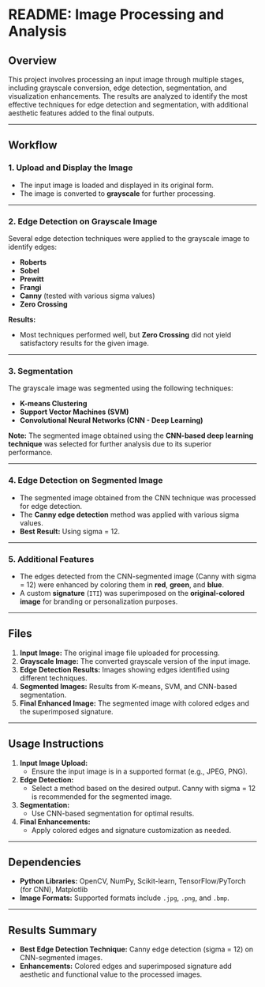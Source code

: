 # README: Image Processing and Analysis

## Overview
This project involves processing an input image through multiple stages, including grayscale conversion, edge detection, segmentation, and visualization enhancements. The results are analyzed to identify the most effective techniques for edge detection and segmentation, with additional aesthetic features added to the final outputs.

---

## Workflow

### 1. **Upload and Display the Image**
- The input image is loaded and displayed in its original form.
- The image is converted to **grayscale** for further processing.

---

### 2. **Edge Detection on Grayscale Image**
Several edge detection techniques were applied to the grayscale image to identify edges:
- **Roberts**
- **Sobel**
- **Prewitt**
- **Frangi**
- **Canny** (tested with various sigma values)
- **Zero Crossing**

**Results:**
- Most techniques performed well, but **Zero Crossing** did not yield satisfactory results for the given image.

---

### 3. **Segmentation**
The grayscale image was segmented using the following techniques:
- **K-means Clustering**
- **Support Vector Machines (SVM)**
- **Convolutional Neural Networks (CNN - Deep Learning)**

**Note:** The segmented image obtained using the **CNN-based deep learning technique** was selected for further analysis due to its superior performance.

---

### 4. **Edge Detection on Segmented Image**
- The segmented image obtained from the CNN technique was processed for edge detection.
- The **Canny edge detection** method was applied with various sigma values.
- **Best Result:** Using sigma = 12.

---

### 5. **Additional Features**
- The edges detected from the CNN-segmented image (Canny with sigma = 12) were enhanced by coloring them in **red**, **green**, and **blue**.
- A custom **signature** (`ITI`) was superimposed on the **original-colored image** for branding or personalization purposes.

---

## Files
1. **Input Image:** The original image file uploaded for processing.
2. **Grayscale Image:** The converted grayscale version of the input image.
3. **Edge Detection Results:** Images showing edges identified using different techniques.
4. **Segmented Images:** Results from K-means, SVM, and CNN-based segmentation.
5. **Final Enhanced Image:** The segmented image with colored edges and the superimposed signature.

---

## Usage Instructions
1. **Input Image Upload:**
   - Ensure the input image is in a supported format (e.g., JPEG, PNG).
2. **Edge Detection:**
   - Select a method based on the desired output. Canny with sigma = 12 is recommended for the segmented image.
3. **Segmentation:**
   - Use CNN-based segmentation for optimal results.
4. **Final Enhancements:**
   - Apply colored edges and signature customization as needed.

---

## Dependencies
- **Python Libraries:** OpenCV, NumPy, Scikit-learn, TensorFlow/PyTorch (for CNN), Matplotlib
- **Image Formats:** Supported formats include `.jpg`, `.png`, and `.bmp`.

---

## Results Summary
- **Best Edge Detection Technique:** Canny edge detection (sigma = 12) on CNN-segmented images.
- **Enhancements:** Colored edges and superimposed signature add aesthetic and functional value to the processed images.

